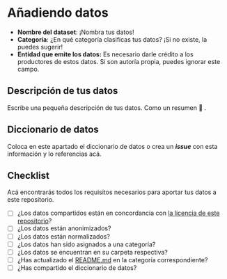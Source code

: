 # Añadiendo datos

* **Nombre del dataset**: ¡Nombra tus datos!
* **Categoría**: ¿En qué categoría clasificas tus datos? ¡Si no existe, la puedes sugerir!
* **Entidad que emite los datos:** Es necesario darle crédito a los productores de estos datos. Si son autoría propia, puedes ignorar este campo.

## Descripción de tus datos
Escribe una pequeña descripción de tus datos. Como un resumen :slightly_smiling_face: .

## Diccionario de datos
Coloca en este apartado el diccionario de datos o crea un ***issue*** con esta información y lo referencias acá.

## Checklist
Acá encontrarás todos los requisitos necesarios para aportar tus datos a este repositorio.

- [ ] ¿Los datos compartidos están en concordancia con [la licencia de este repositorio](LICENSE.md)?
- [ ] ¿Los datos están anonimizados?
- [ ] ¿Los datos están normalizados?
- [ ] ¿Los datos han sido asignados a una categoría?
- [ ] ¿Los datos se encuentran en su carpeta respectiva?
- [ ] ¿Has actualizado el [README.md](README.md) en la categoría correspondiente?
- [ ] ¿Has compartido el diccionario de datos?
